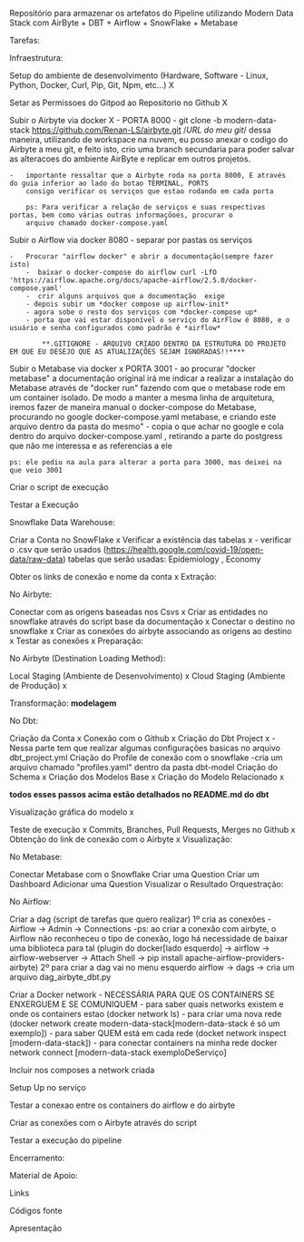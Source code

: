 Repositório para armazenar os artefatos do Pipeline utilizando Modern Data Stack com AirByte + DBT + Airflow + SnowFlake + Metabase

Tarefas:

Infraestrutura:

Setup do ambiente de desenvolvimento (Hardware, Software - Linux, Python, Docker, Curl, Pip, Git, Npm, etc...) X

Setar as Permissoes do Gitpod ao Repositorio no Github X

Subir o Airbyte via docker X - PORTA 8000
    -   git clone -b modern-data-stack https://github.com/Renan-LS/airbyte.git /*URL do meu git*/
        dessa maneira, utilizando de workspace na nuvem, eu posso anexar o codigo do Airbyte a meu git, e feito isto,
        crio uma branch secundaria para poder salvar as alteracoes do ambiente AirByte e replicar em outros projetos.
    
    -   importante ressaltar que o Airbyte roda na porta 8000, E através do guia inferior ao lado do botao TERMINAL, PORTS
        consigo verificar os serviços que estao rodando em cada porta
  
        ps: Para verificar a relação de serviços e suas respectivas portas, bem como várias outras informaçõoes, procurar o 
        arquivo chamado docker-compose.yaml

Subir o Airflow via docker 8080
     -   separar por pastas os serviços

    -   Procurar "airflow docker" e abrir a documentação(sempre fazer isto)
        -  baixar o docker-compose do airflow curl -LfO 'https://airflow.apache.org/docs/apache-airflow/2.5.0/docker-compose.yaml'
        -  crir alguns arquivos que a documentação  exige 
        - depois subir um *docker compose up airflow-init*
        - agora sobe o resto dos serviços com *docker-compose up*
        - porta que vai estar disponível o serviço do AirFlow é 8080, e o usuário e senha configurados como padrão é *airflow*

            **.GITIGNORE - ARQUIVO CRIADO DENTRO DA ESTRUTURA DO PROJETO EM QUE EU DESEJO QUE AS ATUALIZAÇÕES SEJAM IGNORADAS!!****

Subir o Metabase via docker x PORTA 3001
    -   ao procurar "docker metabase" a documentação original irá me indicar a realizar a instalação do Metabase através de "docker run" fazendo com que o metabase rode em um container isolado. De modo a manter a mesma linha de arquitetura, iremos 
    fazer de maneira manual o docker-compose do Metabase, procurando no google docker-compose.yaml metabase, e criando este arquivo dentro da pasta do mesmo"
    -   copia o que achar no google e cola dentro do arquivo docker-compose.yaml , retirando a parte do postgress que não me interessa e as referencias a ele

    ps: ele pediu na aula para alterar a porta para 3000, mas deixei na que veio 3001

Criar o script de execução 

Testar a Execução 

Snowflake Data Warehouse:

Criar a Conta no SnowFlake x
Verificar a existência das tabelas x 
    -   verificar o .csv que serão usados (https://health.google.com/covid-19/open-data/raw-data)
        tabelas que serão usadas: Epidemiology , Economy

Obter os links de conexão e nome da conta x
Extração:

No Airbyte:

Conectar com as origens baseadas nos Csvs x
Criar as entidades no snowflake através do script base da documentação x
Conectar o destino no snowflake x
Criar as conexões do airbyte associando as origens ao destino x
Testar as conexões x
Preparação:

No Airbyte (Destination Loading Method):

Local Staging (Ambiente de Desenvolvimento) x
Cloud Staging (Ambiente de Produção) x



Transformação: **modelagem**

No Dbt:

Criação da Conta x
Conexão com o Github x 
Criação do Dbt Project x
    -   Nessa parte tem que realizar algumas configurações basicas no arquivo dbt_project.yml
        Criação do Profile de conexão com o snowflake 
            -cria um arquivo chamado "profiles.yaml" dentro da pasta dbt-model
        Criação do Schema x
        Criação dos Modelos Base x
Criação do Modelo Relacionado x

**todos esses passos acima estão detalhados no README.md do dbt**


Visualização gráfica do modelo x

Teste de execução x
Commits, Branches, Pull Requests, Merges no Github x 
Obtenção do link de conexão com o Airbyte x
Visualização:

No Metabase:

Conectar Metabase com o Snowflake
Criar uma Question
Criar um Dashboard
Adicionar uma Question
Visualizar o Resultado
Orquestração: 
 
No Airflow:

Criar a dag (script de tarefas que quero realizar)
    1º cria as conexões - Airflow -> Admin -> Connections 
        -ps: ao criar a conexão com airbyte, o Airflow não reconheceu o tipo de conexão, logo há necessidade de baixar uma biblioteca para tal (plugin do docker[lado esquerdo] -> airflow -> airflow-webserver -> Attach Shell -> pip install apache-airflow-providers-airbyte)
    2º para criar a dag vai no menu esquerdo airflow -> dags -> cria um arquivo dag_airbyte_dbt.py

Criar a Docker network - NECESSÁRIA PARA QUE OS CONTAINERS SE ENXERGUEM E SE COMUNIQUEM
    -   para saber quais networks existem e onde os containers estao (docker network ls)
    -   para criar uma nova rede (docker network create modern-data-stack[modern-data-stack é só um exemplo])
    -   para saber QUEM está em cada rede (docket network inspect [modern-data-stack]) 
    -   para conectar containers  na minha rede docker network connect [modern-data-stack exemploDeServiço]

Incluir nos composes a network criada

Setup Up no serviço

Testar a conexao entre os containers do airflow e do airbyte

Criar as conexões com o Airbyte através do script

Testar a execução do pipeline

Encerramento:

Material de Apoio:

Links

Códigos fonte

Apresentação